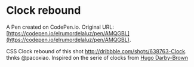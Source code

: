 # Clock rebound

A Pen created on CodePen.io. Original URL: [https://codepen.io/elrumordelaluz/pen/AMQGBL](https://codepen.io/elrumordelaluz/pen/AMQGBL).

CSS Clock rebound of this shot http://dribbble.com/shots/638763-Clock. thnks @pacoxiao. 
Inspired on the serie of clocks from <a href="http://codepen.io/hugo">Hugo Darby-Brown</a>